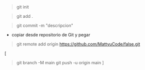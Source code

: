> git init

> git add .

> git commit -m "descripcion"

* copiar desde repositorio de Git y pegar

> git remote add origin https://github.com/MattyuCode/false.git

[
>git branch -M main
>git push -u origin main
]